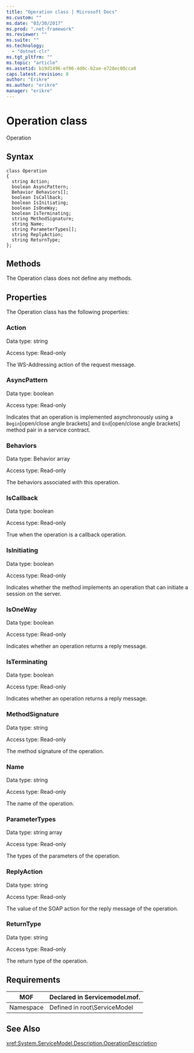 ```yaml
---
title: "Operation class | Microsoft Docs"
ms.custom: ""
ms.date: "03/30/2017"
ms.prod: ".net-framework"
ms.reviewer: ""
ms.suite: ""
ms.technology: 
  - "dotnet-clr"
ms.tgt_pltfrm: ""
ms.topic: "article"
ms.assetid: b19d1496-ef06-4d0c-b2ae-e728ec00cca0
caps.latest.revision: 8
author: "Erikre"
ms.author: "erikre"
manager: "erikre"
---
```

# Operation class
Operation  
  
## Syntax  
  
```  
class Operation  
{  
  string Action;  
  boolean AsyncPattern;  
  Behavior Behaviors[];  
  boolean IsCallback;  
  boolean IsInitiating;  
  boolean IsOneWay;  
  boolean IsTerminating;  
  string MethodSignature;  
  string Name;  
  string ParameterTypes[];  
  string ReplyAction;  
  string ReturnType;  
};  
```  
  
## Methods  
 The Operation class does not define any methods.  
  
## Properties  
 The Operation class has the following properties:  
  
### Action  
 Data type: string  
  
 Access type: Read-only  
  
 The WS-Addressing action of the request message.  
  
### AsyncPattern  
 Data type: boolean  
  
 Access type: Read-only  
  
 Indicates that an operation is implemented asynchronously using a `Begin`[open/close angle brackets] and `End`[open/close angle brackets] method pair in a service contract.  
  
### Behaviors  
 Data type: Behavior array  
  
 Access type: Read-only  
  
 The behaviors associated with this operation.  
  
### IsCallback  
 Data type: boolean  
  
 Access type: Read-only  
  
 True when the operation is a callback operation.  
  
### IsInitiating  
 Data type: boolean  
  
 Access type: Read-only  
  
 Indicates whether the method implements an operation that can initiate a session on the server.  
  
### IsOneWay  
 Data type: boolean  
  
 Access type: Read-only  
  
 Indicates whether an operation returns a reply message.  
  
### IsTerminating  
 Data type: boolean  
  
 Access type: Read-only  
  
 Indicates whether an operation returns a reply message.  
  
### MethodSignature  
 Data type: string  
  
 Access type: Read-only  
  
 The method signature of the operation.  
  
### Name  
 Data type: string  
  
 Access type: Read-only  
  
 The name of the operation.  
  
### ParameterTypes  
 Data type: string array  
  
 Access type: Read-only  
  
 The types of the parameters of the operation.  
  
### ReplyAction  
 Data type: string  
  
 Access type: Read-only  
  
 The value of the SOAP action for the reply message of the operation.  
  
### ReturnType  
 Data type: string  
  
 Access type: Read-only  
  
 The return type of the operation.  
  
## Requirements  
  
|MOF|Declared in Servicemodel.mof.|  
|---------|-----------------------------------|  
|Namespace|Defined in root\ServiceModel|  
  
## See Also  
 <xref:System.ServiceModel.Description.OperationDescription>
